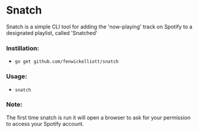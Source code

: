 # Snatch
Snatch is a simple CLI tool for adding the 'now-playing' track on Spotify to a designated playlist, called 'Snatched'


### Instillation:
* `go get github.com/fenwickelliott/snatch`

### Usage:
* `snatch`

### Note:
The first time snatch is run it will open a browser to ask for your permission to access your Spotify account.